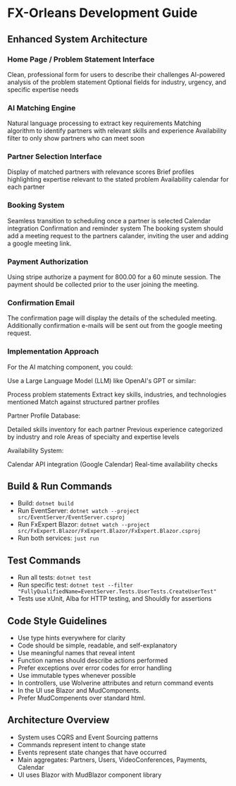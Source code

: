 # FX-Orleans Development Guide
## Enhanced System Architecture

### Home Page / Problem Statement Interface

Clean, professional form for users to describe their challenges
AI-powered analysis of the problem statement
Optional fields for industry, urgency, and specific expertise needs


### AI Matching Engine

Natural language processing to extract key requirements
Matching algorithm to identify partners with relevant skills and experience
Availability filter to only show partners who can meet soon


### Partner Selection Interface

Display of matched partners with relevance scores
Brief profiles highlighting expertise relevant to the stated problem
Availability calendar for each partner

### Booking System

Seamless transition to scheduling once a partner is selected
Calendar integration
Confirmation and reminder system
The booking system should add a meeting request to the partners calander,
inviting the user and adding a google meeting link.

### Payment Authorization

Using stripe authorize a payment for 800.00 for a 60 minute session.
The payment should be collected prior to the user joining the meeting.

### Confirmation Email

The confirmation page will display the details of the scheduled meeting.
Additionally confirmation e-mails will be sent out from the google meeting request.


### Implementation Approach
 
For the AI matching component, you could:

Use a Large Language Model (LLM) like OpenAI's GPT or similar:

Process problem statements
Extract key skills, industries, and technologies mentioned
Match against structured partner profiles


Partner Profile Database:

Detailed skills inventory for each partner
Previous experience categorized by industry and role
Areas of specialty and expertise levels


Availability System:

Calendar API integration (Google Calendar)
Real-time availability checks

## Build & Run Commands
- Build: `dotnet build`
- Run EventServer: `dotnet watch --project src/EventServer/EventServer.csproj`
- Run FxExpert Blazor: `dotnet watch --project src/FxExpert.Blazor/FxExpert.Blazor/FxExpert.Blazor.csproj`
- Run both services: `just run`

## Test Commands
- Run all tests: `dotnet test`
- Run specific test: `dotnet test --filter "FullyQualifiedName=EventServer.Tests.UserTests.CreateUserTest"`
- Tests use xUnit, Alba for HTTP testing, and Shouldly for assertions

## Code Style Guidelines
- Use type hints everywhere for clarity
- Code should be simple, readable, and self-explanatory
- Use meaningful names that reveal intent
- Function names should describe actions performed
- Prefer exceptions over error codes for error handling
- Use immutable types whenever possible
- In controllers, use Wolverine attributes and return command events
- In the UI use Blazor and MudComponents.
- Prefer MudCompenents over standard html.

## Architecture Overview
- System uses CQRS and Event Sourcing patterns
- Commands represent intent to change state
- Events represent state changes that have occurred
- Main aggregates: Partners, Users, VideoConferences, Payments, Calendar
- UI uses Blazor with MudBlazor component library
